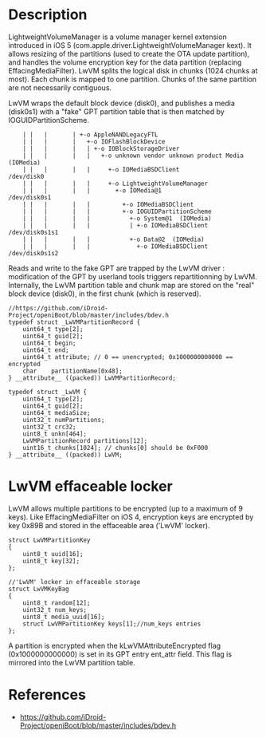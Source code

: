 # Description #

LightweightVolumeManager is a volume manager kernel extension introduced in iOS 5 (com.apple.driver.LightweightVolumeManager kext).
It allows resizing of the partitions (used to create the OTA update partition), and handles the volume encryption key for the data partition (replacing EffacingMediaFilter).
LwVM splits the logical disk in chunks (1024 chunks at most).
Each chunk is mapped to one partition. Chunks of the same partition are not necessarily contiguous.

LwVM wraps the default block device (disk0), and publishes a media (disk0s1) with a "fake" GPT partition table that is then matched by IOGUIDPartitionScheme.

```
    | |   |       | +-o AppleNANDLegacyFTL
    | |   |       |   +-o IOFlashBlockDevice
    | |   |       |   | +-o IOBlockStorageDriver
    | |   |       |   |   +-o unknown vendor unknown product Media  (IOMedia)
    | |   |       |   |     +-o IOMediaBSDClient              /dev/disk0
    | |   |       |   |     +-o LightweightVolumeManager
    | |   |       |   |       +-o IOMedia@1                   /dev/disk0s1
    | |   |       |   |         +-o IOMediaBSDClient
    | |   |       |   |         +-o IOGUIDPartitionScheme
    | |   |       |   |           +-o System@1  (IOMedia)
    | |   |       |   |           | +-o IOMediaBSDClient      /dev/disk0s1s1
    | |   |       |   |           +-o Data@2  (IOMedia)
    | |   |       |   |             +-o IOMediaBSDClient      /dev/disk0s1s2
```

Reads and write to the fake GPT are trapped by the LwVM driver : modification of the GPT by userland tools triggers repartitionning by LwVM. Internally, the LwVM partition table and chunk map are stored on the "real" block device (disk0), in the first chunk (which is reserved).

```
//https://github.com/iDroid-Project/openiBoot/blob/master/includes/bdev.h
typedef struct _LwVMPartitionRecord {
	uint64_t type[2];
	uint64_t guid[2];
	uint64_t begin;
	uint64_t end;
	uint64_t attribute; // 0 == unencrypted; 0x1000000000000 == encrypted
	char	partitionName[0x48];
} __attribute__ ((packed)) LwVMPartitionRecord;

typedef struct _LwVM {
	uint64_t type[2];
	uint64_t guid[2];
	uint64_t mediaSize;
	uint32_t numPartitions;
	uint32_t crc32;
	uint8_t unkn[464];
	LwVMPartitionRecord partitions[12];
	uint16_t chunks[1024]; // chunks[0] should be 0xF000
} __attribute__ ((packed)) LwVM;
```

# LwVM effaceable locker #

LwVM allows multiple partitions to be encrypted (up to a maximum of 9 keys). Like EffacingMediaFilter on iOS 4, encryption keys are encrypted by key 0x89B and stored in the effaceable area ('LwVM' locker).

```
struct LwVMPartitionKey
{
	uint8_t uuid[16];
	uint8_t key[32];
};

//'LwVM' locker in effaceable storage
struct LwVMKeyBag
{
	uint8_t random[12];
	uint32_t num_keys;
	uint8_t media_uuid[16];
	struct LwVMPartitionKey keys[1];//num_keys entries
};

```

A partition is encrypted when the kLwVMAttributeEncrypted flag (0x1000000000000) is set in its GPT entry ent\_attr field. This flag is mirrored into the LwVM partition table.

# References #

  * https://github.com/iDroid-Project/openiBoot/blob/master/includes/bdev.h